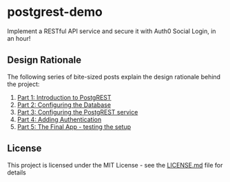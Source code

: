 # postgrest-demo

Implement a RESTful API service and secure it with Auth0 Social Login, in an hour! 

## Design Rationale

The following series of bite-sized posts explain the design rationale behind the project:

1. [Part 1: Introduction to PostgREST](https://samkhawase.com/blog/postgrest_introduction/)
2. [Part 2: Configuring the Database](https://samkhawase.com/blog/postgresql_db_and_entities/)
3. [Part 3: Configuring the PostgREST service](https://samkhawase.com/blog/postgrest_rest_service/)
4. [Part 4: Adding Authentication](https://samkhawase.com/blog/postgrest_auth0_service/)
5. [Part 5: The Final App - testing the setup](https://samkhawase.com/blog/postgrest_ios-app/)

## License

This project is licensed under the MIT License - see the [LICENSE.md](LICENSE.md) file for details
